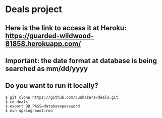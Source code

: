 # Deals project

## Here is the link to access it at Heroku: https://guarded-wildwood-81858.herokuapp.com/

## Important: the date format at database is being searched as mm/dd/yyyy

## Do you want to run it locally?

```
$ git clone https://github.com/cunhazera/deals.git
$ cd deals
$ export DB_PASS=databasepassword
$ mvn spring-boot:run
```
